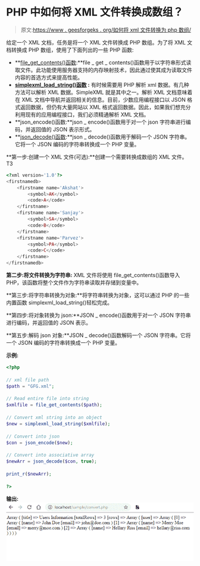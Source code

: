 # PHP 中如何将 XML 文件转换成数组？

> 原文:[https://www . geesforgeks . org/如何将 xml 文件转换为 php 数组/](https://www.geeksforgeeks.org/how-to-convert-xml-file-into-array-in-php/)

给定一个 XML 文档，任务是将一个 XML 文件转换成 PHP 数组。为了将 XML 文档转换成 PHP 数组，使用了下面列出的一些 PHP 函数:

*   **[file_get_contents()函数](https://www.geeksforgeeks.org/php-file_get_contents-function/):**file _ get _ contents()函数用于以字符串形式读取文件。此功能使用服务器支持的内存映射技术，因此通过使其成为读取文件内容的首选方式来提高性能。
*   **[simplexml_load_string()函数](https://www.geeksforgeeks.org/php-simplexml_load_string-function/) :** 有时候需要用 PHP 解析 xml 数据。有几种方法可以解析 XML 数据。SimpleXML 就是其中之一。解析 XML 文档意味着在 XML 文档中导航并返回相关的信息。目前，少数应用编程接口以 JSON 格式返回数据，但仍有大量网站以 XML 格式返回数据。因此，如果我们想充分利用现有的应用编程接口，我们必须精通解析 XML 文档。
*   **json_encode()函数:**json _ encode()函数用于对一个 json 字符串进行编码，并返回值的 JSON 表示形式。
*   **[json_decode()函数](https://www.geeksforgeeks.org/php-json_decode-function/):**json _ decode()函数用于解码一个 JSON 字符串。它将一个 JSON 编码的字符串转换成一个 PHP 变量。

**第一步:创建一个 XML 文件(可选):**创建一个需要转换成数组的 XML 文件。
T3

```php
<?xml version='1.0'?>  
<firstnamedb>  
    <firstname name='Akshat'>  
        <symbol>AK</symbol>  
        <code>A</code>  
    </firstname>  
    <firstname name='Sanjay'>  
        <symbol>SA</symbol>  
        <code>B</code>  
    </firstname>
    <firstname name='Parvez'>  
        <symbol>PA</symbol>  
        <code>C</code>  
    </firstname>
</firstnamedb>
```

**第二步:将文件转换为字符串:** XML 文件将使用 file_get_contents()函数导入 PHP，该函数将整个文件作为字符串读取并存储到变量中。

**第三步:将字符串转换为对象:**将字符串转换为对象，这可以通过 PHP 的一些内置函数 simplexml_load_string()轻松完成。

**第四步:将对象转换为 json:**JSON _ encode()函数用于对一个 JSON 字符串进行编码，并返回值的 JSON 表示。

**第五步:解码 json 对象:**JSON _ decode()函数解码一个 JSON 字符串。它将一个 JSON 编码的字符串转换成一个 PHP 变量。

**示例:**

```php
<?php

// xml file path
$path = "GFG.xml";

// Read entire file into string
$xmlfile = file_get_contents($path);

// Convert xml string into an object
$new = simplexml_load_string($xmlfile);

// Convert into json
$con = json_encode($new);

// Convert into associative array
$newArr = json_decode($con, true);

print_r($newArr);

?>
```

**输出:**
![](img/170c9f1301665737e3890f7a94ec4f47.png)